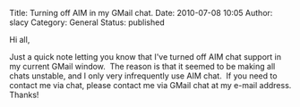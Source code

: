 Title: Turning off AIM in my GMail chat.
Date: 2010-07-08 10:05
Author: slacy
Category: General
Status: published

Hi all,

Just a quick note letting you know that I've turned off AIM chat support
in my current GMail window.  The reason is that it seemed to be making
all chats unstable, and I only very infrequently use AIM chat.  If you
need to contact me via chat, please contact me via GMail chat at my
e-mail address. Thanks!
